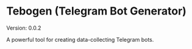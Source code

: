 # Tebogen (Telegram Bot Generator)

Version: 0.0.2

A powerful tool for creating data-collecting Telegram bots.
